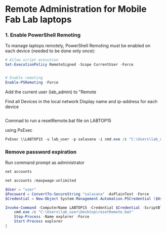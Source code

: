 # Remote Administration for Mobile Fab Lab laptops

### 1. Enable PowerShell Remoting

To manage laptops remotely, PowerShell Remoting must be enabled on each device (needed to be done only once):

```PowerShell
# Allow script ecesution
Set-ExecutionPolicy RemoteSigned -Scope CurrentUser -Force


# Enable remoting
Enable-PSRemoting -Force

```

Add the current user (lab_admin) to "Remote

Find all Devices in the local network
Display name and ip-address for each device

```PowerShell


```

Commad to run a resetRemote.bat file on LABTOP15

using PsExec

```PowerShell
PsExec \\LABTOP15 -u lab_user -p salasana -i cmd.exe /c "C:\Users\lab_user\Desktop\resetRemote.bat"
```

### Remove password expiration

Run command prompt as administrator

```PowerShell
net accounts
```

```PowerShell
net accounts /maxpwage:unlimited
```

```PowerShell
$User = "user"
$Password = ConvertTo-SecureString "salasana" -AsPlainText -Force
$Credential = New-Object System.Management.Automation.PSCredential ($User, $Password)

Invoke-Command -ComputerName LABTOP15 -Credential $Credential -ScriptBlock {
    cmd.exe /c "C:\Users\lab_user\Desktop\resetRemote.bat"
    Stop-Process -Name explorer -Force
    Start-Process explorer
}

```
